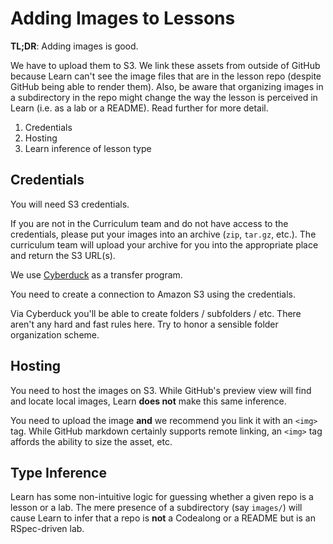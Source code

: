 # Adding Images to Lessons

**TL;DR**: Adding images is good.

We have to upload them to S3. We link these assets from outside of GitHub
because Learn can't see the image files that are in the lesson repo (despite
GitHub being able to render them). Also, be aware that organizing images in a
subdirectory in the repo might change the way the lesson is perceived in Learn
(i.e. as a lab or a README). Read further for more detail.

1. Credentials
1. Hosting
1. Learn inference of lesson type

<a name="creds"></a>

## Credentials

You will need S3 credentials.

If you are not in the Curriculum team and do not have access to the
credentials, please put your images into an archive (`zip`, `tar.gz`, etc.).
The curriculum team will upload your archive for you into the appropriate place
and return the S3 URL(s).


We use [Cyberduck](https://cyberduck.io/) as a transfer program.

You need to create a connection to Amazon S3 using the credentials.

Via Cyberduck you'll be able to create folders / subfolders / etc. There aren't
any hard and fast rules here. Try to honor a sensible folder organization
scheme.

<a name="hosting"></a>

## Hosting

You need to host the images on S3. While GitHub's preview view will find and
locate local images, Learn **does not** make this same inference.

You need to upload the image **and** we recommend you link it with an `<img>`
tag. While GitHub markdown certainly supports remote linking, an `<img>` tag
affords the ability to size the asset, etc.

<a name="type-inference"></a>

## Type Inference

Learn has some non-intuitive logic for guessing whether a given repo is a
lesson or a lab. The mere presence of a subdirectory (say `images/`) will cause
Learn to infer that a repo is **not** a Codealong or a README but is an
RSpec-driven lab.

